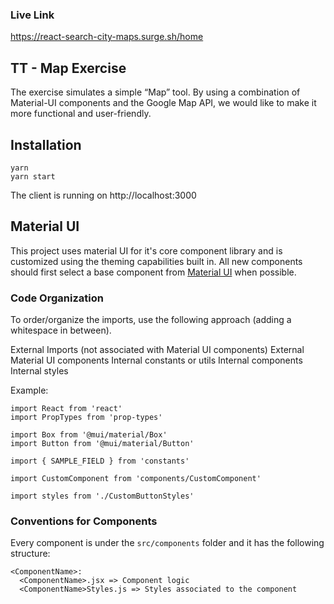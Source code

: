 ### Live Link

https://react-search-city-maps.surge.sh/home

## TT - Map Exercise

The exercise simulates a simple “Map” tool. By using a combination of Material-UI components and the Google Map API, we would like to make it more functional and user-friendly.

## Installation

```
yarn
yarn start
```

The client is running on http://localhost:3000

## Material UI

This project uses material UI for it's core component library and is customized using the theming
capabilities built in. All new components should first select a base component from
[Material UI](https://mui.com) when possible.

### Code Organization

To order/organize the imports, use the following approach (adding a whitespace in between).

External Imports (not associated with Material UI components)
External Material UI components
Internal constants or utils
Internal components
Internal styles

Example:

```
import React from 'react'
import PropTypes from 'prop-types'

import Box from '@mui/material/Box'
import Button from '@mui/material/Button'

import { SAMPLE_FIELD } from 'constants'

import CustomComponent from 'components/CustomComponent'

import styles from './CustomButtonStyles'
```
### Conventions for Components

Every component is under the `src/components` folder and it has the following structure:

```
<ComponentName>:
  <ComponentName>.jsx => Component logic
  <ComponentName>Styles.js => Styles associated to the component
```
